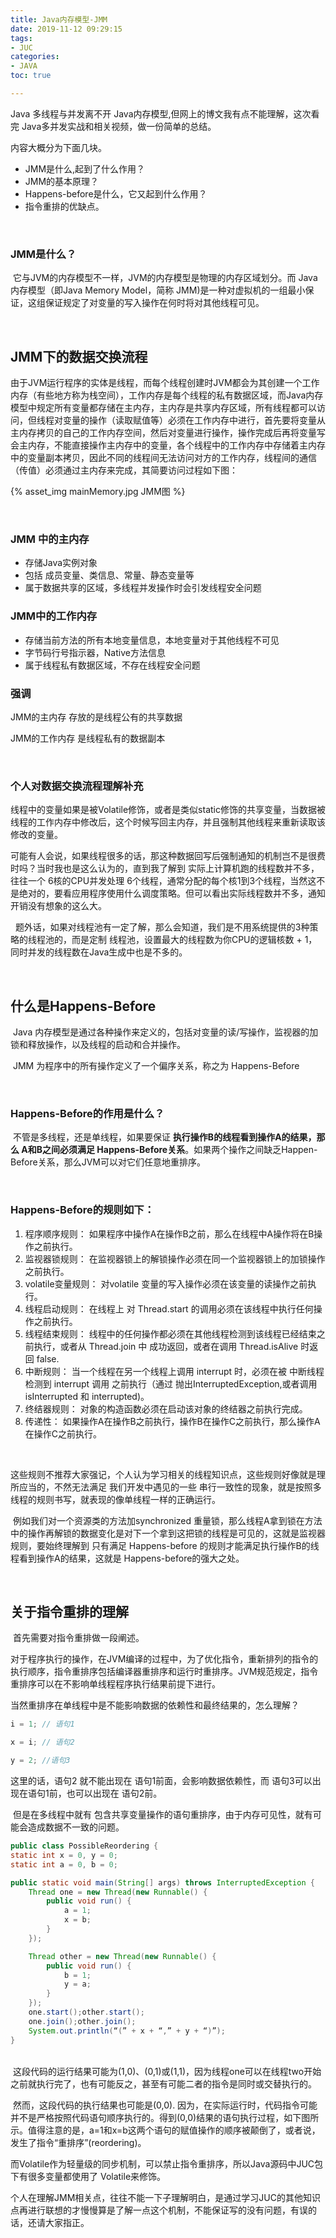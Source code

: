```yaml
---
title: Java内存模型-JMM
date: 2019-11-12 09:29:15
tags:
- JUC
categories:
- JAVA
toc: true

---
```



Java 多线程与并发离不开 Java内存模型,但网上的博文我有点不能理解，这次看完 Java多并发实战和相关视频，做一份简单的总结。

内容大概分为下面几块。

- JMM是什么,起到了什么作用？
- JMM的基本原理？
- Happens-before是什么，它又起到什么作用？
- 指令重排的优缺点。

<br/>

### JMM是什么？

​        它与JVM的内存模型不一样，JVM的内存模型是物理的内存区域划分。而 Java内存模型（即Java Memory Model，简称 JMM)是一种对虚拟机的一组最小保证，这组保证规定了对变量的写入操作在何时将对其他线程可见。
<!--more-->
<br/>

## JMM下的数据交换流程

​         由于JVM运行程序的实体是线程，而每个线程创建时JVM都会为其创建一个工作内存（有些地方称为栈空间），工作内存是每个线程的私有数据区域，而Java内存模型中规定所有变量都存储在主内存，主内存是共享内存区域，所有线程都可以访问，但线程对变量的操作（读取赋值等）必须在工作内存中进行，首先要将变量从主内存拷贝的自己的工作内存空间，然后对变量进行操作，操作完成后再将变量写会主内存，不能直接操作主内存中的变量，各个线程中的工作内存中存储着主内存中的变量副本拷贝，因此不同的线程间无法访问对方的工作内存，线程间的通信（传值）必须通过主内存来完成，其简要访问过程如下图：

  {% asset_img mainMemory.jpg  JMM图 %}

<br/>

### JMM 中的主内存

- 存储Java实例对象
- 包括 成员变量、类信息、常量、静态变量等
- 属于数据共享的区域，多线程并发操作时会引发线程安全问题

### JMM中的工作内存

- 存储当前方法的所有本地变量信息，本地变量对于其他线程不可见
- 字节码行号指示器，Native方法信息
- 属于线程私有数据区域，不存在线程安全问题

### 强调

JMM的主内存 存放的是线程公有的共享数据

JMM的工作内存 是线程私有的数据副本

<br/>

### 个人对数据交换流程理解补充

​        线程中的变量如果是被Volatile修饰，或者是类似static修饰的共享变量，当数据被线程的工作内存中修改后，这个时候写回主内存，并且强制其他线程来重新读取该修改的变量。

​        可能有人会说，如果线程很多的话，那这种数据回写后强制通知的机制岂不是很费时吗？当时我也是这么认为的，直到我了解到 实际上计算机跑的线程数并不多，往往一个 6核的CPU并发处理 6个线程，通常分配的每个核1到3个线程，当然这不是绝对的，要看应用程序使用什么调度策略。但可以看出实际线程数并不多，通知开销没有想象的这么大。

        题外话，如果对线程池有一定了解，那么会知道，我们是不用系统提供的3种策略的线程池的，而是定制 线程池，设置最大的线程数为你CPU的逻辑核数 + 1，同时并发的线程数在Java生成中也是不多的。

<br/>

## 什么是Happens-Before

​        Java 内存模型是通过各种操作来定义的，包括对变量的读/写操作，监视器的加锁和释放操作，以及线程的启动和合并操作。

​       JMM 为程序中的所有操作定义了一个偏序关系，称之为 Happens-Before

<br/>

### Happens-Before的作用是什么？

​     不管是多线程，还是单线程，如果要保证 **执行操作B的线程看到操作A的结果，那么 A和B之间必须满足 Happens-Before关系**。如果两个操作之间缺乏Happen-Before关系，那么JVM可以对它们任意地重排序。

<br/>

### Happens-Before的规则如下： 

1. 程序顺序规则： 如果程序中操作A在操作B之前，那么在线程中A操作将在B操作之前执行。
2. 监视器锁规则： 在监视器锁上的解锁操作必须在同一个监视器锁上的加锁操作之前执行。
3. volatile变量规则： 对volatile 变量的写入操作必须在该变量的读操作之前执行。
4. 线程启动规则： 在线程上 对 Thread.start 的调用必须在该线程中执行任何操作之前执行。
5. 线程结束规则： 线程中的任何操作都必须在其他线程检测到该线程已经结束之前执行，或者从 Thread.join 中 成功返回，或者在调用 Thread.isAlive 时返回 false.
6. 中断规则： 当一个线程在另一个线程上调用 interrupt 时，必须在被 中断线程检测到 interrupt 调用 之前执行（通过 抛出InterruptedException,或者调用 isInterrupted 和 interrupted)。
7. 终结器规则： 对象的构造函数必须在启动该对象的终结器之前执行完成。
8. 传递性： 如果操作A在操作B之前执行，操作B在操作C之前执行，那么操作A在操作C之前执行。

<br/>

​        这些规则不推荐大家强记，个人认为学习相关的线程知识点，这些规则好像就是理所应当的，不然无法满足 我们开发中遇见的一些 串行一致性的现象，就是按照多线程的规则书写，就表现的像单线程一样的正确运行。

​        例如我们对一个资源类的方法加synchronized 重量锁，那么线程A拿到锁在方法中的操作再解锁的数据变化是对下一个拿到这把锁的线程是可见的，这就是监视器规则，要始终理解到 只有满足 Happens-before 的规则才能满足执行操作B的线程看到操作A的结果，这就是 Happens-before的强大之处。

<br/>

## 关于指令重排的理解

​         首先需要对指令重排做一段阐述。

​       对于程序执行的操作，在JVM编译的过程中，为了优化指令，重新排列的指令的执行顺序，指令重排序包括编译器重排序和运行时重排序。JVM规范规定，指令重排序可以在不影响单线程程序执行结果前提下进行。

​        当然重排序在单线程中是不能影响数据的依赖性和最终结果的，怎么理解？

```java
i = 1; // 语句1

x = i; // 语句2

y = 2; //语句3
```

这里的话，语句2 就不能出现在 语句1前面，会影响数据依赖性，而 语句3可以出现在语句1前，也可以出现在 语句2前。



​        但是在多线程中就有 包含共享变量操作的语句重排序，由于内存可见性，就有可能会造成数据不一致的问题。

```java
public class PossibleReordering {
static int x = 0, y = 0;
static int a = 0, b = 0;

public static void main(String[] args) throws InterruptedException {
    Thread one = new Thread(new Runnable() {
        public void run() {
            a = 1;
            x = b;
        }
    });

    Thread other = new Thread(new Runnable() {
        public void run() {
            b = 1;
            y = a;
        }
    });
    one.start();other.start();
    one.join();other.join();
    System.out.println(“(” + x + “,” + y + “)”);
}
```
<br/>
​        这段代码的运行结果可能为(1,0)、(0,1)或(1,1)，因为线程one可以在线程two开始之前就执行完了，也有可能反之，甚至有可能二者的指令是同时或交替执行的。

​       然而，这段代码的执行结果也可能是(0,0). 因为，在实际运行时，代码指令可能并不是严格按照代码语句顺序执行的。得到(0,0)结果的语句执行过程，如下图所示。值得注意的是，a=1和x=b这两个语句的赋值操作的顺序被颠倒了，或者说，发生了指令“重排序”(reordering)。



​        而Volatile作为轻量级的同步机制，可以禁止指令重排序，所以Java源码中JUC包下有很多变量都使用了 Volatile来修饰。

​       个人在理解JMM相关点，往往不能一下子理解明白，是通过学习JUC的其他知识点再进行联想的才慢慢算是了解一点这个机制，不能保证写的没有问题，有误的话，还请大家指正。